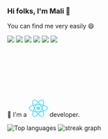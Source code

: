 ### Hi folks, I'm Mali 👋

You can find me very easily 😄

[![](https://img.shields.io/badge/malihehghasemian.com-white?logo=adobecreativecloud&logoColor=black)](https://malihehghasemian.com)
[![](https://img.shields.io/badge/malih.ghasemia%40gmail.com-white?logo=Gmail)](mailto:malih.ghasemian@gmail.com)
[![](https://img.shields.io/badge/malihehGhasemian-white?logo=Linkedin&logoColor=blue)](https://www.linkedin.com/in/maliheh-ghasemian-2a04391a5/)
[![](https://img.shields.io/badge/malihgh-white?logo=Gitlab)](https://gitlab.com/malihgh)
[![](https://img.shields.io/badge/MaliheGhasemian-white?logo=telegram)](https://t.me/MaliheGhasemian)
[![](https://img.shields.io/badge/Lugano,%20Switzerland-white?logo=Pinboard&logoColor=red)](https://www.google.com/maps/place/Lugano/@46.0294394,8.8482804,12z/data=!3m1!4b1!4m6!3m5!1s0x47842df76a4211f1:0xef8c04212ea1f8e0!8m2!3d46.0036778!4d8.951052!16zL20vMDFyNzZ5)

 🎉 I'm a <img src="images/React-icon.svg.png" style="width:45px;height:40px;margin-top:115px"/> developer. 

<!--
| ![malihgh GitHub stats](https://github-readme-stats.vercel.app/api/?username=malihgh&show_icons=true&theme=react&count_private=true&include_all_commits=true&hide=stars) | ![Top languages](https://github-readme-stats.vercel.app/api/top-langs/?username=malihgh&langs_count=15&layout=compact&show_icons=true&theme=react) |
| ------- | -----|
-->
![Top languages](https://github-readme-stats.vercel.app/api/top-langs/?username=malihgh&langs_count=15&layout=compact&show_icons=true&theme=react)
  <img src="https://streak-stats.demolab.com?user=malihgh&locale=en&mode=daily&theme=dark&hide_border=false&border_radius=5&order=3" height="190" alt="streak graph"  />
  


<!--
Here are some ideas to get you started:

- 🔭 I’m currently working on ...
- 🌱 I’m currently learning ...
- 👯 I’m looking to collaborate on ...
- 🤔 I’m looking for help with ...
- 💬 Ask me about ...
- 📫 How to reach me: ...
- 😄 Pronouns: ...
- ⚡ Fun fact: ...
-->
